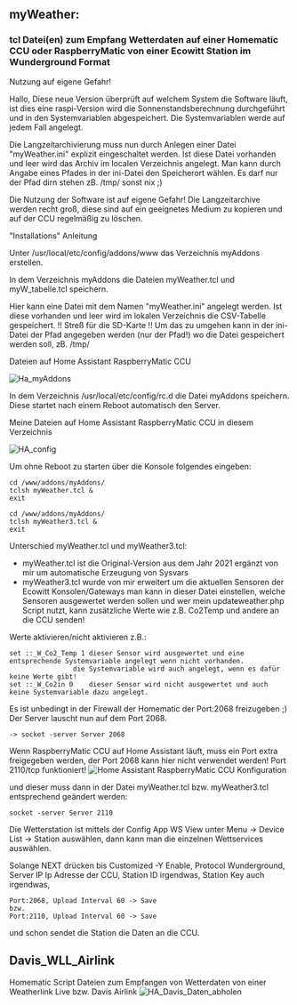 ## myWeather:

### tcl Datei(en) zum Empfang Wetterdaten auf einer Homematic CCU oder RaspberryMatic von einer Ecowitt Station im Wunderground Format

Nutzung auf eigene Gefahr!

Hallo,
 Diese neue Version überprüft auf welchem System die Software läuft, ist dies eine raspi-Version wird die 
 Sonnenstandsberechnung durchgeführt und in den Systemvariablen abgespeichert. 
 Die Systemvariablen werde auf jedem Fall angelegt.

 Die Langzeitarchivierung muss nun durch Anlegen einer Datei "myWeather.ini" explizit eingeschaltet werden.
 Ist diese Datei vorhanden und leer wird das Archiv im localen Verzeichnis angelegt. 
 Man kann durch Angabe eines Pfades in der ini-Datei den Speicherort wählen. 
 Es darf nur der Pfad dirn stehen zB. /tmp/ sonst nix ;)

Die Nutzung der Software ist auf eigene Gefahr! 
Die Langzeitarchive werden recht groß, diese sind auf ein geeignetes Medium zu kopieren und auf
der CCU regelmäßig zu löschen.

"Installations" Anleitung

Unter /usr/local/etc/config/addons/www das Verzeichnis myAddons erstellen.

In dem Verzeichnis myAddons die Dateien myWeather.tcl und myW_tabelle.tcl speichern.

Hier kann eine Datei mit dem Namen "myWeather.ini" angelegt werden. 
Ist diese vorhanden und leer wird im lokalen Verzeichnis die CSV-Tabelle gespeichert.
!! Streß für die SD-Karte !!
Um das zu umgehen kann in der ini-Datei der Pfad angegeben werden (nur der Pfad!) wo die Datei gespeichert werden soll, zB. /tmp/

Dateien auf Home Assistant RaspberryMatic CCU

![Ha_myAddons](https://github.com/user-attachments/assets/b45cb798-1811-4b34-b52b-0f3ba7208caa)


In dem Verzeichnis /usr/local/etc/config/rc.d die Datei myAddons speichern. 
Diese startet nach einem Reboot automatisch den Server.

Meine Dateien auf Home Assistant RaspberryMatic CCU in diesem Verzeichnis

![HA_config](https://github.com/user-attachments/assets/db29605b-cc3e-4905-9929-47b37220da7c)



Um ohne Reboot zu starten über die Konsole folgendes eingeben:
```
cd /www/addons/myAddons/
tclsh myWeather.tcl &
exit
```
```
cd /www/addons/myAddons/
tclsh myWeather3.tcl &
exit
```
Unterschied myWeather.tcl und myWeather3.tcl:
 - myWeather.tcl ist die Original-Version aus dem Jahr 2021 ergänzt von mir um automatische Erzeugung von Sysvars
 - myWeather3.tcl wurde von mir erweitert um die aktuellen Sensoren der Ecowitt Konsolen/Gateways
   man kann in dieser Datei einstellen, welche Sensoren ausgewertet werden sollen
   und wer mein updateweather.php Script nutzt, kann zusätzliche Werte wie z.B. Co2Temp und andere an die CCU senden!

Werte aktivieren/nicht aktivieren z.B.:
```
set ::_W_Co2_Temp 1	dieser Sensor wird ausgewertet und eine entsprechende Systemvariable angelegt wenn nicht vorhanden.
		        die Systemvariable wird auch angelegt, wenn es dafür keine Werte gibt!
set ::_W_Co2in 0	dieser Sensor wird nicht ausgewertet und auch keine Systemvariable dazu angelegt.
```
Es ist unbedingt in der Firewall der Homematic der Port:2068 freizugeben ;)
Der Server lauscht nun auf dem Port 2068.
```
-> socket -server Server 2068
```
Wenn RaspberryMatic CCU auf Home Assistant läuft, muss ein Port extra freigegeben werden,
der Port 2068 kann hier nicht verwendet werden!
Port 2110/tcp funktioniert!
![Home Assistant RaspberryMatic CCU Konfiguration](https://github.com/user-attachments/assets/68756616-7f91-49f8-8bd5-c44e1acd91d5)

und dieser muss dann in der Datei myWeather.tcl bzw. myWeather3.tcl entsprechend geändert werden:

```
socket -server Server 2110
```
Die Wetterstation ist mittels der Config App WS View unter
Menu -> Device List -> Station auswählen,
dann kann man die einzelnen Wettservices auswählen.

Solange NEXT drücken bis Customized -Y Enable,
Protocol Wunderground, Server IP Ip Adresse der CCU,
Station ID irgendwas, Station Key auch irgendwas,
```
Port:2068, Upload Interval 60 -> Save
bzw.
Port:2110, Upload Interval 60 -> Save
```
und schon sendet die Station die Daten an die CCU.





## Davis_WLL_Airlink

Homematic Script Dateien zum Empfangen von Wetterdaten von einer Weatherlink Live
bzw. Davis Airlink
![HA_Davis_Daten_abholen](https://github.com/user-attachments/assets/a15b9346-7046-4532-927d-abd00cf59631)
